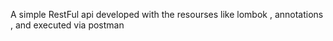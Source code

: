 A simple RestFul api developed with the resourses like lombok , annotations , and executed via postman 
